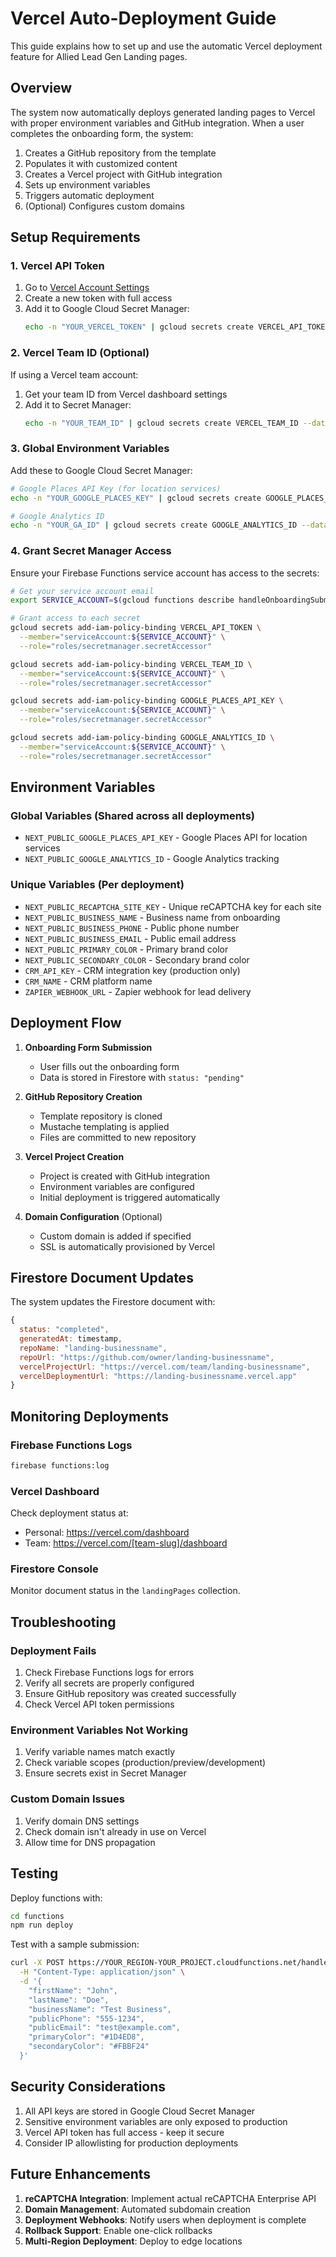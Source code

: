 # Vercel Auto-Deployment Guide

This guide explains how to set up and use the automatic Vercel deployment feature for Allied Lead Gen Landing pages.

## Overview

The system now automatically deploys generated landing pages to Vercel with proper environment variables and GitHub integration. When a user completes the onboarding form, the system:

1. Creates a GitHub repository from the template
2. Populates it with customized content
3. Creates a Vercel project with GitHub integration
4. Sets up environment variables
5. Triggers automatic deployment
6. (Optional) Configures custom domains

## Setup Requirements

### 1. Vercel API Token

1. Go to [Vercel Account Settings](https://vercel.com/account/tokens)
2. Create a new token with full access
3. Add it to Google Cloud Secret Manager:
   ```bash
   echo -n "YOUR_VERCEL_TOKEN" | gcloud secrets create VERCEL_API_TOKEN --data-file=-
   ```

### 2. Vercel Team ID (Optional)

If using a Vercel team account:
1. Get your team ID from Vercel dashboard settings
2. Add it to Secret Manager:
   ```bash
   echo -n "YOUR_TEAM_ID" | gcloud secrets create VERCEL_TEAM_ID --data-file=-
   ```

### 3. Global Environment Variables

Add these to Google Cloud Secret Manager:

```bash
# Google Places API Key (for location services)
echo -n "YOUR_GOOGLE_PLACES_KEY" | gcloud secrets create GOOGLE_PLACES_API_KEY --data-file=-

# Google Analytics ID
echo -n "YOUR_GA_ID" | gcloud secrets create GOOGLE_ANALYTICS_ID --data-file=-
```

### 4. Grant Secret Manager Access

Ensure your Firebase Functions service account has access to the secrets:

```bash
# Get your service account email
export SERVICE_ACCOUNT=$(gcloud functions describe handleOnboardingSubmission --region=YOUR_REGION --format='value(serviceAccountEmail)')

# Grant access to each secret
gcloud secrets add-iam-policy-binding VERCEL_API_TOKEN \
  --member="serviceAccount:${SERVICE_ACCOUNT}" \
  --role="roles/secretmanager.secretAccessor"

gcloud secrets add-iam-policy-binding VERCEL_TEAM_ID \
  --member="serviceAccount:${SERVICE_ACCOUNT}" \
  --role="roles/secretmanager.secretAccessor"

gcloud secrets add-iam-policy-binding GOOGLE_PLACES_API_KEY \
  --member="serviceAccount:${SERVICE_ACCOUNT}" \
  --role="roles/secretmanager.secretAccessor"

gcloud secrets add-iam-policy-binding GOOGLE_ANALYTICS_ID \
  --member="serviceAccount:${SERVICE_ACCOUNT}" \
  --role="roles/secretmanager.secretAccessor"
```

## Environment Variables

### Global Variables (Shared across all deployments)

- `NEXT_PUBLIC_GOOGLE_PLACES_API_KEY` - Google Places API for location services
- `NEXT_PUBLIC_GOOGLE_ANALYTICS_ID` - Google Analytics tracking

### Unique Variables (Per deployment)

- `NEXT_PUBLIC_RECAPTCHA_SITE_KEY` - Unique reCAPTCHA key for each site
- `NEXT_PUBLIC_BUSINESS_NAME` - Business name from onboarding
- `NEXT_PUBLIC_BUSINESS_PHONE` - Public phone number
- `NEXT_PUBLIC_BUSINESS_EMAIL` - Public email address
- `NEXT_PUBLIC_PRIMARY_COLOR` - Primary brand color
- `NEXT_PUBLIC_SECONDARY_COLOR` - Secondary brand color
- `CRM_API_KEY` - CRM integration key (production only)
- `CRM_NAME` - CRM platform name
- `ZAPIER_WEBHOOK_URL` - Zapier webhook for lead delivery

## Deployment Flow

1. **Onboarding Form Submission**
   - User fills out the onboarding form
   - Data is stored in Firestore with `status: "pending"`

2. **GitHub Repository Creation**
   - Template repository is cloned
   - Mustache templating is applied
   - Files are committed to new repository

3. **Vercel Project Creation**
   - Project is created with GitHub integration
   - Environment variables are configured
   - Initial deployment is triggered automatically

4. **Domain Configuration** (Optional)
   - Custom domain is added if specified
   - SSL is automatically provisioned by Vercel

## Firestore Document Updates

The system updates the Firestore document with:

```javascript
{
  status: "completed",
  generatedAt: timestamp,
  repoName: "landing-businessname",
  repoUrl: "https://github.com/owner/landing-businessname",
  vercelProjectUrl: "https://vercel.com/team/landing-businessname",
  vercelDeploymentUrl: "https://landing-businessname.vercel.app"
}
```

## Monitoring Deployments

### Firebase Functions Logs

```bash
firebase functions:log
```

### Vercel Dashboard

Check deployment status at:
- Personal: https://vercel.com/dashboard
- Team: https://vercel.com/[team-slug]/dashboard

### Firestore Console

Monitor document status in the `landingPages` collection.

## Troubleshooting

### Deployment Fails

1. Check Firebase Functions logs for errors
2. Verify all secrets are properly configured
3. Ensure GitHub repository was created successfully
4. Check Vercel API token permissions

### Environment Variables Not Working

1. Verify variable names match exactly
2. Check variable scopes (production/preview/development)
3. Ensure secrets exist in Secret Manager

### Custom Domain Issues

1. Verify domain DNS settings
2. Check domain isn't already in use on Vercel
3. Allow time for DNS propagation

## Testing

Deploy functions with:
```bash
cd functions
npm run deploy
```

Test with a sample submission:
```bash
curl -X POST https://YOUR_REGION-YOUR_PROJECT.cloudfunctions.net/handleOnboardingSubmission \
  -H "Content-Type: application/json" \
  -d '{
    "firstName": "John",
    "lastName": "Doe", 
    "businessName": "Test Business",
    "publicPhone": "555-1234",
    "publicEmail": "test@example.com",
    "primaryColor": "#1D4ED8",
    "secondaryColor": "#FBBF24"
  }'
```

## Security Considerations

1. All API keys are stored in Google Cloud Secret Manager
2. Sensitive environment variables are only exposed to production
3. Vercel API token has full access - keep it secure
4. Consider IP allowlisting for production deployments

## Future Enhancements

1. **reCAPTCHA Integration**: Implement actual reCAPTCHA Enterprise API
2. **Domain Management**: Automated subdomain creation
3. **Deployment Webhooks**: Notify users when deployment is complete
4. **Rollback Support**: Enable one-click rollbacks
5. **Multi-Region Deployment**: Deploy to edge locations 